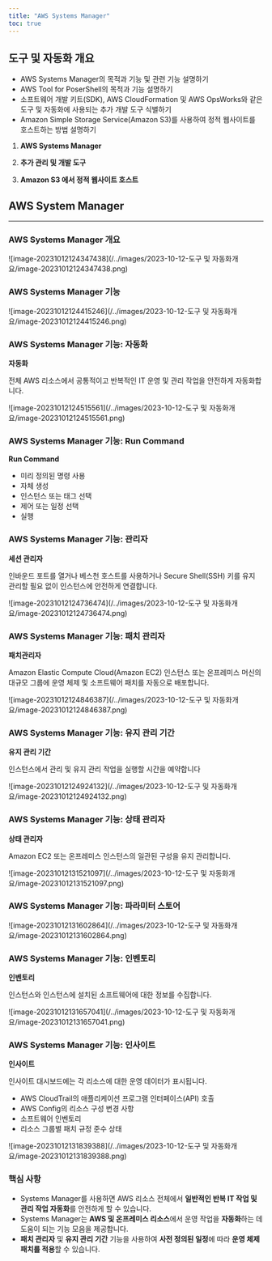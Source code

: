 ```yaml
---
title: "AWS Systems Manager"
toc: true
---
```


## 도구 및 자동화 개요

- AWS Systems Manager의 목적과 기능 및 관련 기능 설명하기
- AWS Tool for PoserShell의 목적과 기능 설명하기
- 소프트웨어 개발 키트(SDK), AWS CloudFormation 및 AWS OpsWorks와 같은 도구 및 자동화에 사용되는 추가 개발 도구 식별하기
- Amazon Simple Storage Service(Amazon S3)를 사용하여 정적 웹사이트를 호스트하는 방법 설명하기

1. **AWS Systems Manager**

2. **추가 관리 및 개발 도구**

3. **Amazon S3 에서 정적 웹사이트 호스트**

## AWS System Manager

---

### AWS Systems Manager 개요

![image-20231012124347438](/../images/2023-10-12-도구 및 자동화개요/image-20231012124347438.png)

### AWS Systems Manager 기능

![image-20231012124415246](/../images/2023-10-12-도구 및 자동화개요/image-20231012124415246.png)

### AWS Systems Manager 기능: 자동화

**자동화**

전체 AWS 리소스에서 공통적이고 반복적인 IT 운영 및 관리 작업을 안전하게 자동화합니다.

![image-20231012124515561](/../images/2023-10-12-도구 및 자동화개요/image-20231012124515561.png)

### AWS Systems Manager 기능: Run Command

**Run Command**

- 미리 정의된 명령 사용
- 자체 생성
- 인스턴스 또는 태그 선택
- 제어 또는 일정 선택
- 실행

### AWS Systems Manager 기능: 관리자

**세션 관리자**

인바운드 포트를 열거나 베스천 호스트를 사용하거나 Secure Shell(SSH) 키를 유지 관리할 필요 없이 인스턴스에 안전하게 연결합니다.

![image-20231012124736474](/../images/2023-10-12-도구 및 자동화개요/image-20231012124736474.png)

### AWS Systems Manager 기능: 패치 관리자

**패치관리자**

Amazon Elastic Compute Cloud(Amazon EC2) 인스턴스 또는 온프레미스 머신의 대규모 그룹에 운영 체제 및 소프트웨어 패치를 자동으로 배포합니다.

![image-20231012124846387](/../images/2023-10-12-도구 및 자동화개요/image-20231012124846387.png)

### AWS Systems Manager 기능: 유지 관리 기간

**유지 관리 기간** 

인스턴스에서 관리 및 유지 관리 작업을 실행할 시간을 예약합니다

![image-20231012124924132](/../images/2023-10-12-도구 및 자동화개요/image-20231012124924132.png)

### AWS Systems Manager 기능: 상태 관리자

**상태 관리자**

Amazon EC2  또는 온프레미스 인스턴스의 일관된 구성을 유지 관리합니다.

![image-20231012131521097](/../images/2023-10-12-도구 및 자동화개요/image-20231012131521097.png)

### AWS Systems Manager 기능: 파라미터 스토어

![image-20231012131602864](/../images/2023-10-12-도구 및 자동화개요/image-20231012131602864.png)

### AWS Systems Manager 기능: 인벤토리

**인벤토리**

인스턴스와 인스턴스에 설치된 소프트웨어에 대한 정보를 수집합니다.

![image-20231012131657041](/../images/2023-10-12-도구 및 자동화개요/image-20231012131657041.png)

### AWS Systems Manager 기능: 인사이트

**인사이트**

인사이트 대시보드에는 각 리소스에 대한 운영 데이터가 표시됩니다.

- AWS CloudTrail의 애플리케이션 프로그램 인터페이스(API) 호출
- AWS Config의 리소스 구성 변경 사항
- 소프트웨어 인벤토리
- 리소스 그룹별 패치 규정 준수 상태

![image-20231012131839388](/../images/2023-10-12-도구 및 자동화개요/image-20231012131839388.png)

### 핵심 사항

- Systems Manager를 사용하면 AWS 리소스 전체에서 **일반적인 반복 IT 작업 및 관리 작업 자동화**를 안전하게 할 수 있습니다. 
-  Systems Manager는 **AWS 및 온프레미스 리소스**에서 운영 작업을 **자동화**하는 데 도움이 되는 기능 모음을 제공합니다. 
-  **패치 관리자** 및 **유지 관리 기간** 기능을 사용하여 **사전 정의된 일정**에 따라 **운영 체제 패치를 적용**할 수 있습니다.